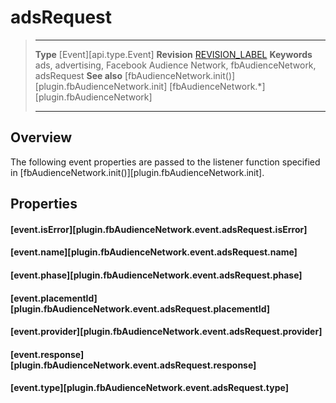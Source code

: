 # adsRequest

> --------------------- ------------------------------------------------------------------------------------------
> __Type__              [Event][api.type.Event]
> __Revision__          [REVISION_LABEL](REVISION_URL)
> __Keywords__          ads, advertising, Facebook Audience Network, fbAudienceNetwork, adsRequest
> __See also__			[fbAudienceNetwork.init()][plugin.fbAudienceNetwork.init]
>						[fbAudienceNetwork.*][plugin.fbAudienceNetwork]
> --------------------- ------------------------------------------------------------------------------------------

## Overview

The following event properties are passed to the listener function specified in [fbAudienceNetwork.init()][plugin.fbAudienceNetwork.init].


## Properties

#### [event.isError][plugin.fbAudienceNetwork.event.adsRequest.isError]

#### [event.name][plugin.fbAudienceNetwork.event.adsRequest.name]

#### [event.phase][plugin.fbAudienceNetwork.event.adsRequest.phase]

#### [event.placementId][plugin.fbAudienceNetwork.event.adsRequest.placementId]

#### [event.provider][plugin.fbAudienceNetwork.event.adsRequest.provider]

#### [event.response][plugin.fbAudienceNetwork.event.adsRequest.response]

#### [event.type][plugin.fbAudienceNetwork.event.adsRequest.type]
